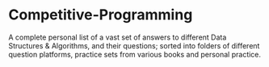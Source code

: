 # Competitive-Programming
A complete personal list of a vast set of answers to different Data Structures & Algorithms, and their questions; sorted into folders of different question platforms, practice sets from various books and personal practice.
